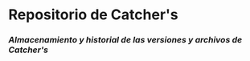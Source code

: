 ﻿# Repositorio de Catcher's
### *Almacenamiento y historial de las versiones y archivos de Catcher's*